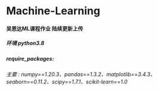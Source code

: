 # Machine-Learning

#### 吴恩达ML课程作业 陆续更新上传
##### 环境 python3.8  
##### require_packages:
###### 主要 : *numpy==1.20.3、pandas==1.3.2、matplotlib==3.4.3、seaborn==0.11.2、scipy==1.7.1、scikit-learn==1.0*
